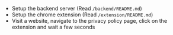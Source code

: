 - Setup the backend server (Read `/backend/README.md`)
- Setup the chrome extension (Read `/extension/README.md`)
- Visit a website, navigate to the privacy policy page, click on the extension and wait a few seconds